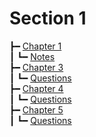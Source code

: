 # Section 1

┣━ [Chapter 1](chapter_1/index.html)  
┃  ┗━ [Notes](chapter_1/notes.html)  
┣━ [Chapter 3](chapter_3/index.html)  
┃  ┗━ [Questions](chapter_3/questions.html)  
┣━ [Chapter 4](chapter_4/index.html)  
┃  ┗━ [Questions](chapter_4/questions.html)  
┣━ [Chapter 5](chapter_5/index.html)  
┃  ┗━ [Questions](chapter_5/questions.html)